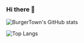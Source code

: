 ### Hi there 👋
![BurgerTown's GitHub stats](https://github-readme-stats-six-lilac-17.vercel.app/api?username=BurgerTown&count_private=true&show_icons=true)

![Top Langs](https://github-readme-stats.vercel.app/api/top-langs/?username=BurgerTown&count_private=true&show_icons=true)
<!--
**BurgerTown/BurgerTown** is a ✨ _special_ ✨ repository because its `README.md` (this file) appears on your GitHub profile.

Here are some ideas to get you started:

- 🔭 I’m currently working on ...
- 🌱 I’m currently learning ...
- 👯 I’m looking to collaborate on ...
- 🤔 I’m looking for help with ...
- 💬 Ask me about ...
- 📫 How to reach me: ...
- 😄 Pronouns: ...
- ⚡ Fun fact: ...
-->
